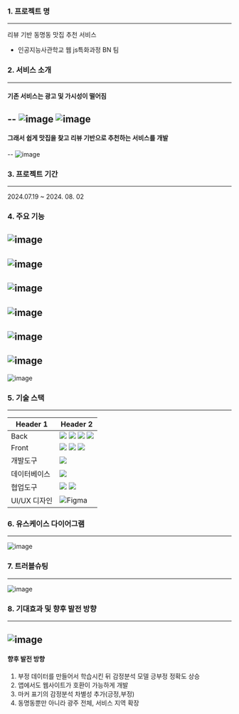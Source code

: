 ### 1. 프로젝트 명
---
리뷰 기반 동명동 맛집 추천 서비스
- 인공지능사관학교 웹 js특화과정 BN 팀
### 2. 서비스 소개
---
#### 기존 서비스는 광고 및 가시성이 떨어짐
--
![image](https://github.com/user-attachments/assets/8ab64623-2237-47c6-a905-ceea76acbbaf)
![image](https://github.com/user-attachments/assets/b34d7feb-b2e6-41fe-9cd6-badf937e0ca9)
--
#### 그래서 쉽게 맛집을 찾고 리뷰 기반으로 추천하는 서비스를 개발
--
![image](https://github.com/user-attachments/assets/3019062c-a50a-4e27-9cd4-fcb14f75b8fd)

### 3. 프로젝트 기간
---
2024.07.19 ~ 2024. 08. 02
### 4. 주요 기능

![image](https://github.com/user-attachments/assets/788cfdde-2eb0-4e3e-9b8d-fe1e900e2561)
--
![image](https://github.com/user-attachments/assets/36394523-1d9e-489d-a329-110355611307)
--
![image](https://github.com/user-attachments/assets/08acc206-2031-4610-b64b-458bf9a44887)
--
![image](https://github.com/user-attachments/assets/c291387b-94e6-41fb-9f4d-cdb481b6179b)
--
![image](https://github.com/user-attachments/assets/cae5ccf7-f04c-4a8b-8be2-3bb077d9d5c7)
--
![image](https://github.com/user-attachments/assets/36e331fd-b13b-460c-ba31-31714083899d)
--
![image](https://github.com/user-attachments/assets/2992de8d-351e-4ec6-90cd-4e05e207a82a)


### 5. 기술 스택
---
| Header 1 | Header 2 |
|----------|----------|
| Back |   <img src="https://img.shields.io/badge/flask-000000?style=for-the-badge&logo=flask&logoColor=white"> <img src="https://img.shields.io/badge/javascript-F7DF1E?style=for-the-badge&logo=javascript&logoColor=black"> <img src="https://img.shields.io/badge/node.js-339933?style=for-the-badge&logo=Node.js&logoColor=white"> <img src="https://img.shields.io/badge/python-3776AB?style=for-the-badge&logo=python&logoColor=white">  |
| Front | <img src="https://img.shields.io/badge/javascript-F7DF1E?style=for-the-badge&logo=javascript&logoColor=black"> <img src="https://img.shields.io/badge/html5-E34F26?style=for-the-badge&logo=html5&logoColor=white"> <img src="https://img.shields.io/badge/css-1572B6?style=for-the-badge&logo=css3&logoColor=white">  |
| 개발도구 | <img src="https://img.shields.io/badge/Visual Studio Code-007ACC?style=flat-square&logo=Visual Studio Code&logoColor=white"/> |
| 데이터베이스 | <img src="https://img.shields.io/badge/mysql-4479A1?style=for-the-badge&logo=mysql&logoColor=white"> |
| 협업도구 | <img src="https://img.shields.io/badge/git-F05032?style=for-the-badge&logo=git&logoColor=white"> <img src="https://img.shields.io/badge/github-181717?style=for-the-badge&logo=github&logoColor=white"> |
| UI/UX 디자인 | 	![Figma](https://img.shields.io/badge/figma-%23F24E1E.svg?style=for-the-badge&logo=figma&logoColor=white) |

### 6. 유스케이스 다이어그램
---
![image](https://github.com/user-attachments/assets/905b838c-a113-4a86-bca5-69ac25e64e18)

### 7. 트러블슈팅
---
![image](https://github.com/user-attachments/assets/269785cd-ae25-4964-b3a5-17ec5d23ebb9)

### 8. 기대효과 및 향후 발전 방향
---
![image](https://github.com/user-attachments/assets/c4b9e02d-4da3-4a1d-b721-e33cd40d873c)
--
#### 향후 발전 방향
1. 부정 데이터를 만들어서 학습시킨 뒤 감정분석 모델 긍부정 정확도 상승
2. 앱에서도 웹사이트가 호환이 가능하게 개발
3. 마커 표기의 감정분석 차별성 추가(긍정,부정)
4. 동명동뿐만 아니라 광주 전체, 서비스 지역 확장


